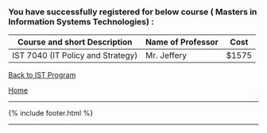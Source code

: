 ### You have successfully registered for below course ( Masters in  Information Systems Technologies) :

|Course and short Description| Name of Professor |Cost | 
|---| --- | --- |
|IST 7040 (IT Policy and Strategy) | Mr. Jeffery | $1575|

<a href="https://tuojeanbaptiste.github.io/TeamC/msist.html" style="right;">Back to IST Program</a>

[Home](https://tuojeanbaptiste.github.io/TeamC/)

---

{% include footer.html %}

---

